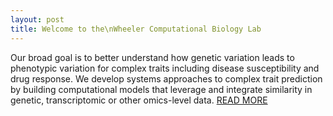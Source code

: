 ```yaml
---
layout: post
title: Welcome to the\nWheeler Computational Biology Lab
---
```


Our broad goal is to better understand how genetic variation leads to phenotypic variation for complex traits including disease susceptibility and drug response. 
We develop systems approaches to complex trait prediction by building computational models that leverage and integrate similarity in genetic, transcriptomic or other omics-level data.
<a href="{{ site.baseurl }}/research">READ MORE</a>
